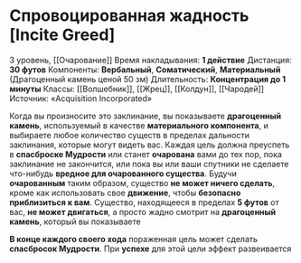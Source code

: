 # Спровоцированная жадность [Incite Greed]
3 уровень, [[Очарование]]
Время накладывания: **1 действие**
Дистанция: **30 футов**
Компоненты: **Вербальный**, **Соматический**, **Материальный** (Драгоценный камень ценой 50 зм)
Длительность: **Концентрация до 1 минуты**
Классы: [[Волшебник]], [[Жрец]], [[Колдун]], [[Чародей]]
Источник: «Acquisition Incorporated»

Когда вы произносите это заклинание, вы показываете **драгоценный камень**, используемый в качестве **материального компонента**, и выбираете любое количество существ в пределах дальности заклинания, которые могут видеть вас. Каждая цель должна преуспеть в **спасброске Мудрости** или станет **очарована** вами до тех пор, пока заклинание не закончится, или пока вы или ваши спутники не сделаете что-нибудь **вредное для очарованного существа**. Будучи **очарованным** таким образом, существо **не может ничего сделать**, кроме как использовать свое **движение**, чтобы **безопасно приблизиться к вам**. Существо, находящееся в пределах **5 футов** от вас, **не может двигаться**, а просто жадно смотрит на **драгоценный камень**, который вы показываете

**В конце каждого своего хода** пораженная цель может сделать **спасбросок Мудрости**. При **успехе** для этой цели эффект развеивается
